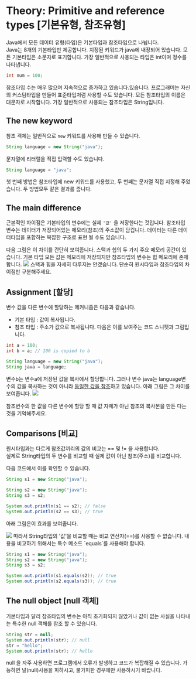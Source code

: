 # Theory: Primitive and reference types [기본유형, 참조유형]
Java에서 모든 데이터 유형(타입)은 기본타입과 참조타입으로 나뉩니다.  
Java는 8개의 기본타입만 제공합니다. 지정된 키워드가 java에 내장되어 있습니다. 모든 기본타입은 소문자로 표기합니다. 가장 일반적으로 사용되는 타입은 int이며 정수를 나타냅니다.

```java
int num = 100;
```

참조타입 수는 매우 많으며 지속적으로 증가하고 있습니다.있습니다. 프로그래머는 자신의 커스텀타입을 만들어 표준타입처럼 사용할 수도 있습니다. 모든 참조타입의 이름은 대문자로 시작합니다. 가장 일반적으로 사용되는 참조타입은 String입니다.

## The new keyword 
참조 객체는 일반적으로 `new` 키워드를 사용해 만들 수 있습니다.

``` java
String language = new String("java");
``` 
문자열에 리터럴을 직접 입력할 수도 있습니다.

``` java
String language = "java";
```
첫 번째 방법은 참조타입에 new 키워드를 사용했고, 두 번째는 문자열 직접  지정해 주었습니다. 두 방법모두 같은 결과를 줍니다.

## The main difference
근본적인 차이점은 기본타입의 변수에는 실제 `'값'` 을 저장한다는 것입니다. 참조타입 변수는 데이터가 저장되어있는 메모리(참조)의 주소값이 담깁니다. 데이터는 다른 데이터타입을 포함하는 복잡한 구조로 표현 될 수도 있습니다.

다음 그림은 이 차이를 간단히 보여줍니다. 스택과 힙의 두 가지 주요 메모리 공간이 있습니다. 기본 타입 모든 값은 메모리에 저장되지만 참조타입의 변수는 힙 메모리에 존재합니다.
<img src="https://ucarecdn.com/1f65bb80-d7af-44fa-b847-9bfcc674da63/">
스택과 힙을 자세히 다루지는 안겠습니다. 단순히 원시타입과 참조타입의 차이점만 구분해주세요.

## Assignment [할당]
변수 값을 다른 변수에 할당하는 메커니즘은 다음과 같습니다.

- 기본 타입 : 값이 복사됩니다.
- 참조 타입 : 주소가 값으로 복사됩니다.
다음은 이를 보여주는 코드 스니펫과 그림입니다.

``` java
int a = 100;
int b = a; // 100 is copied to b

String language = new String("java");
String java = language;
```
변수b는 변수a에 저장된 값을 복사에서 할당합니다. 그러나 변수 java는 language변수의 값을 복사하는 것이 아니라 <u>동일한 값을 참조</u>하고 있습니다. 아래 그림은 그 차이를 보여줍니다.
<img src="https://ucarecdn.com/bc7d450e-5fd9-425f-8137-0fc0bc9f0303/">

참조변수의 한 값을 다른 변수에 할당 할 때 값 자체가 아닌 참조의 복사본을 만든 다는것을 기억해주세요.

## Comparisons [비교]
원시타입과는 다르게 참조값끼리의 값의 비교는 == 및 != 을 사용합니다.   
실제로 String타입의 두 변수를 비교할 때 실제 값이 아닌 참조(주소)를 비교합니다.

다음 코드에서 이를 확인할 수 있습니다.

``` java
String s1 = new String("java");

String s2 = new String("java");
String s3 = s2;

System.out.println(s1 == s2); // false
System.out.println(s2 == s3); // true
```
아래 그림은이 효과를 보여줍니다.

<img src="https://ucarecdn.com/0bdcd814-44e7-4f18-94a4-5605064c277c/">
따라서 String타입의 '값'을 비교할 때는 비교 연산자(==)를 사용할 수 없습니다. 내용을 비교하기 위해서는 특수 메소드 `equals`를 사용해야 합니다.

``` java
String s1 = new String("java");
String s2 = new String("java");
String s3 = s2;

System.out.println(s1.equals(s2)); // true
System.out.println(s2.equals(s3)); // true
```
## The null object [null 객체]
기본타입과 달리 참조타입의 변수는 아직 초기화되지 않았거나 값이 없는 사실을 나타내는 특수한 null 객체를 참조 할 수 있습니다.

``` java
String str = null;
System.out.println(str); // null
str = "hello";
System.out.println(str); // hello
```
null 을 자주 사용하면 프로그램에서 오류가 발생하고 코드가 복잡해질 수 있습니다. 가능하면 널(null)사용을 피하시고, 불가피한 경우에만 사용하시기 바랍니다.
